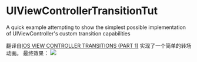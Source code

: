 UIViewControllerTransitionTut
=============================

A quick example attempting to show the simplest possible implementation of UIViewController's custom transition capabilities

翻译自[IOS VIEW CONTROLLER TRANSITIONS (PART 1)](https://bradbambara.wordpress.com/2014/04/11/ios-view-controller-transitions-part-1/)
实现了一个简单的转场动画。
最终效果：
![](http://ichenwin.qiniudn.com/transition2.gif)
